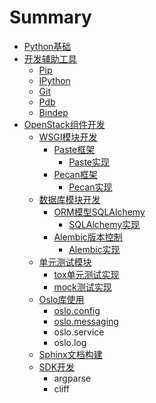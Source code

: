 # Summary

* [Python基础](README.md)
* [开发辅助工具](开发辅助工具.md)
    * [Pip](pip.md)
    * [IPython](ipython.md)
    * [Git](git.md)
    * [Pdb](pdb.md)
    * [Bindep](bindep.md)
* [OpenStack组件开发](openstack组件开发.md)
    * [WSGI模块开发](wsgi模块开发.md)
        * [Paste框架](paste.md)
            * [Paste实现](paste实战.md)
        * [Pecan框架](pecan.md)
            * [Pecan实现](pecan实战.md)
    * [数据库模块开发](数据库模块开发.md)
        * [ORM模型SQLAlchemy](sqlalchemy.md)
            * [SQLAlchemy实现](实战.md)
        * [Alembic版本控制](alembic.md)
            * [Alembic实现](alembic实现.md)
    * [单元测试模块](单元测试模块.md)
        * [tox单元测试实现](openstack单元测试实现.md)
        * [mock测试实现](mock测试实现.md)
    * [Oslo库使用](oslo库使用.md)
        * [oslo.config](osloconfig.md)
        * [oslo.messaging](oslomessaging.md)
        * oslo.service
        * oslo.log
    * [Sphinx文档构建](doc文档构建.md)
    * [SDK开发](sdk开发.md)
        * argparse
        * cliff

